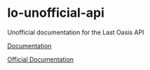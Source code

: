 # lo-unofficial-api

Unofficial documentation for the Last Oasis API

[Documentation](https://bump.sh/dm94/doc/last-oasis-api)

[Official Documentation](https://drive.google.com/file/d/1NARSGQgIjV-ByenXkLPaF3QYX58B2bri/view)

